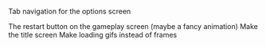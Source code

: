 Tab navigation for the options screen

The restart button on the gameplay screen (maybe a fancy animation)
Make the title screen
Make loading gifs instead of frames
